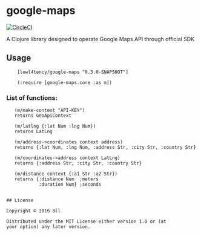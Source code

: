 # google-maps

[![CircleCI](https://circleci.com/gh/lowl4tency/google-maps/tree/master.svg?style=svg)](https://circleci.com/gh/lowl4tency/google-maps/tree/master)

A Clojure library designed to operate Google Maps API through official SDK

## Usage

```
    [lowl4tency/google-maps "0.3.0-SNAPSHOT"]

```

```
    (:require [google-maps.core :as m])
```

### List of functions:

       (m/make-context "API-KEY")
       returns GeoApiContext

       (m/latlng {:lat Num :lng Num})
       returns LatLng

       (m/address->coordinates context address)
       returns {:lat Num, :lng Num, :address Str, :city Str, :country Str}

       (m/coordinates->address context LatLng)
       returns {:address Str, :city Str, :country Str}

       (m/distance context {:a1 Str :a2 Str})
       returns {:distance Num  ;meters
                :duration Num} ;seconds
```

## License

Copyright © 2016 8ll

Distributed under the MIT License either version 1.0 or (at
your option) any later version.
